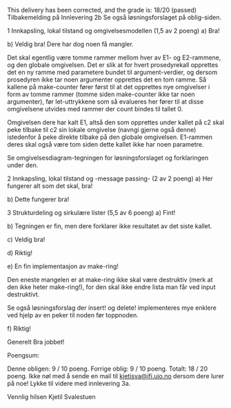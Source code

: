 This delivery has been corrected, and the grade is: 18/20 (passed)
Tilbakemelding på Innlevering 2b
Se også løsningsforslaget på oblig-siden.

1 Innkapsling, lokal tilstand og omgivelsesmodellen (1,5 av 2 poeng)
a)
Bra!

b)
Veldig bra! Dere har dog noen få mangler.

Det skal egentlig være tomme rammer mellom hver av E1- og E2-rammene, og den globale omgivelsen. Det er slik at for hvert prosedyrekall opprettes det en ny ramme med parametere bundet til argument-verdier, og dersom prosedyren ikke tar noen argumenter opprettes det en tom ramme. Så kallene på make-counter fører først til at det opprettes nye omgivelser i form av tomme rammer (tomme siden make-counter ikke tar noen argumenter), før let-uttrykkene som så evalueres her fører til at disse omgivelsene utvides med rammer der count bindes til tallet 0.

Omgivelsen dere har kalt E1, altså den som opprettes under kallet på c2 skal peke tilbake til c2 sin lokale omgivelse (navngi gjerne også denne) istedenfor å peke direkte tilbake på den globale omgivelsen. E1-rammen deres skal også være tom siden dette kallet ikke har noen parametre.

Se omgivelsesdiagram-tegningen for løsningsforslaget og forklaringen under den.

2 Innkapsling, lokal tilstand og -message passing- (2 av 2 poeng)
a)
Her fungerer alt som det skal, bra!

b)
Dette fungerer bra!

3 Strukturdeling og sirkulære lister (5,5 av 6 poeng)
a)
Fint!

b)
Tegningen er fin, men dere forklarer ikke resultatet av det siste kallet.

c)
Veldig bra!

d)
Riktig!

e)
En fin implementasjon av make-ring!

Den eneste mangelen er at make-ring ikke skal være destruktiv (merk at den ikke heter make-ring!), for den skal ikke endre lista man får ved input destruktivt.

Se også løsningsforslag der insert! og delete! implementeres mye enklere ved hjelp av en peker til noden før toppnoden.

f)
Riktig!

Generelt
Bra jobbet!

Poengsum:

Denne obligen:   9 / 10 poeng.
Forrige oblig:   9 / 10 poeng.
Totalt:         18 / 20 poeng.
Ikke nøl med å sende en mail til kjetisva@ifi.uio.no dersom dere lurer på noe! Lykke til videre med innlevering 3a.

Vennlig hilsen
Kjetil Svalestuen